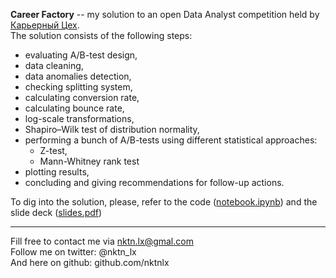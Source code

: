 **Career Factory** -- my solution to an open Data Analyst competition held by [Карьерный Цех](https://careerfactory.ru/).  
The solution consists of the following steps:
* evaluating A/B-test design, 
* data cleaning, 
* data anomalies detection, 
* checking splitting system, 
* calculating conversion rate,
* calculating bounce rate,
* log-scale transformations, 
* Shapiro–Wilk test of distribution normality, 
* performing a bunch of A/B-tests using different statistical approaches: 
    - Z-test,
    - Mann-Whitney rank test
* plotting results, 
* concluding and giving recommendations for follow-up actions.    


To dig into the solution, please, refer to the code ([notebook.ipynb](https://github.com/nktnlx/side_projects/blob/master/4_career_factory/notebook.ipynb)) and the slide deck ([slides.pdf](https://github.com/nktnlx/side_projects/blob/master/4_career_factory/slides.pdf))




--------------------------------------------
Fill free to contact me via nktn.lx@gmal.com  
Follow me on twitter: @nktn_lx  
And here on github: github.com/nktnlx  